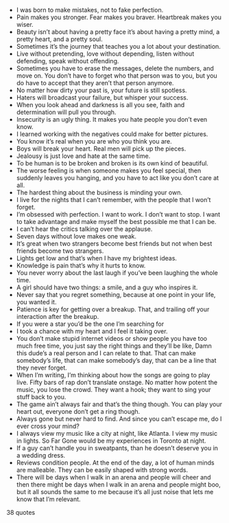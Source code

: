  - I was born to make mistakes, not to fake perfection.
 - Pain makes you stronger. Fear makes you braver. Heartbreak makes you wiser.
 - Beauty isn’t about having a pretty face it’s about having a pretty mind, a pretty heart, and a pretty soul.
 - Sometimes it’s the journey that teaches you a lot about your destination.
 - Live without pretending, love without depending, listen without defending, speak without offending.
 - Sometimes you have to erase the messages, delete the numbers, and move on. You don’t have to forget who that person was to you, but you do have to accept that they aren’t that person anymore.
 - No matter how dirty your past is, your future is still spotless.
 - Haters will broadcast your failure, but whisper your success.
 - When you look ahead and darkness is all you see, faith and determination will pull you through.
 - Insecurity is an ugly thing. It makes you hate people you don’t even know.
 - I learned working with the negatives could make for better pictures.
 - You know it’s real when you are who you think you are.
 - Boys will break your heart. Real men will pick up the pieces.
 - Jealousy is just love and hate at the same time.
 - To be human is to be broken and broken is its own kind of beautiful.
 - The worse feeling is when someone makes you feel special, then suddenly leaves you hanging, and you have to act like you don’t care at all.
 - The hardest thing about the business is minding your own.
 - I live for the nights that I can’t remember, with the people that I won’t forget.
 - I’m obsessed with perfection. I want to work. I don’t want to stop. I want to take advantage and make myself the best possible me that I can be.
 - I can’t hear the critics talking over the applause.
 - Seven days without love makes one weak.
 - It’s great when two strangers become best friends but not when best friends become two strangers.
 - Lights get low and that’s when I have my brightest ideas.
 - Knowledge is pain that’s why it hurts to know.
 - You never worry about the last laugh if you’ve been laughing the whole time.
 - A girl should have two things: a smile, and a guy who inspires it.
 - Never say that you regret something, because at one point in your life, you wanted it.
 - Patience is key for getting over a breakup. That, and trailing off your interaction after the breakup.
 - If you were a star you’d be the one I’m searching for
 - I took a chance with my heart and I feel it taking over.
 - You don’t make stupid internet videos or show people you have too much free time, you just say the right things and they’ll be like, Damn this dude’s a real person and I can relate to that. That can make somebody’s life, that can make somebody’s day, that can be a line that they never forget.
 - When I’m writing, I’m thinking about how the songs are going to play live. Fifty bars of rap don’t translate onstage. No matter how potent the music, you lose the crowd. They want a hook; they want to sing your stuff back to you.
 - The game ain’t always fair and that’s the thing though. You can play your heart out, everyone don’t get a ring though.
 - Always gone but never hard to find. And since you can’t escape me, do I ever cross your mind?
 - I always view my music like a city at night, like Atlanta. I view my music in lights. So Far Gone would be my experiences in Toronto at night.
 - If a guy can’t handle you in sweatpants, than he doesn’t deserve you in a wedding dress.
 - Reviews condition people. At the end of the day, a lot of human minds are malleable. They can be easily shaped with strong words.
 - There will be days when I walk in an arena and people will cheer and then there might be days when I walk in an arena and people might boo, but it all sounds the same to me because it’s all just noise that lets me know that I’m relevant.

38 quotes